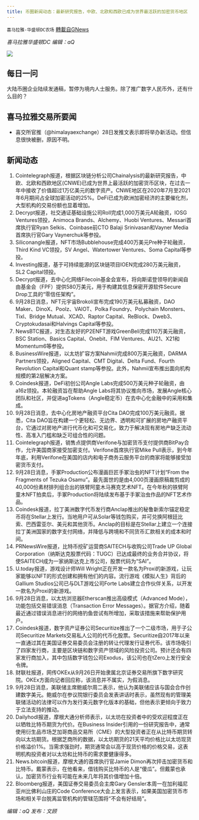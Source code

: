 ```yaml
---
title: 币圈新闻动态：最新研究报告，中欧、北欧和西欧已成为世界最活跃的加密货币地区
---
```

`喜马拉雅-华盛顿DC农场` [轉載自GNews](https://gnews.org/zh-hans/1562241/)

*喜马拉雅华盛顿DC 编辑：aQ*

![](http://himalayawashingtondc.org/wp-content/uploads/2021/07/ScreenShot-2021-07-31-at-16.20.22@2x.png)



## 每日一问





大陆币圈企业陆续发通稿，暂停为境内人士服务。除了推广数字人民币外，还有什么目的？





## 喜马拉雅交易所要闻





- 喜交所官推（@himalayaexchange）28日发推文表示即将举办新活动。但信息很快被删，原因不明。






## 新闻动态





1. Cointelegraph报道，根据区块链分析公司Chainalysis的最新研究报告，中欧、北欧和西欧地区(CNWE)已成为世界上最活跃的加密货币区块，在过去一年中接收了价值超过1万亿美元的数字资产。CNWE地区在2020年7月至2021年6月期间占全球加密活动的25%。DeFi已成为欧洲加密经济的主要催化剂，大型机构的交易份额也显着增加。
2. Decrypt报道，社交通证基础设施公司Roll完成1,000万美元A轮融资，IOSG Ventures领投，Animoca Brands、Alchemy、Huobi Ventures、Messari首席执行官Ryan Selkis、Coinbase前CTO Balaji Srinivasan和Vayner Media首席执行官Gary Vaynerchuk等参投。
3. Siliconangle报道，NFT市场Bubblehouse完成400万美元Pre种子轮融资，Third Kind VC领投，SV Angel、Watertower Ventures、Soma Capital等参投。
4. Investing报道，基于可持续能源的区块链项目IOEN完成280万美元融资，SL2 Capital领投。
5. Decrypt报道，去中心化网络Filecoin基金会宣布，将向斯诺登领导的新闻自由基金会（FPF）提供580万美元，用于构建其信息保密开源软件Secure Drop工具的“零信任架构”。
6. 9月28日消息，NFT元宇宙Brokoli宣布完成190万美元私募融资，DAO Maker、DinoX、Poolz、VAIOT、Polka Foundry、Polychain Monsters、Tixl、Bridge Mutual、XCAD、Raptor Capital、ReBlock、Dweb3、Cryptokudasai和Halvings Capital等参投。
7. NewsBTC报道，对生态友好的P2ENFT游戏GreenBeli完成110万美元融资，BSC Station、Basics Capital、Onebit、FIM Ventures、AU21、X21和Momentum6等参投。
8. BusinessWire报道，以太坊扩容方案Nahmii完成800万美元融资，DARMA Partners领投，Aligned Capital、CMT Digital、Delta Fund、Fourth Revolution Capital和Quant stamp等参投。此外，Nahmii宣布推出面向机构规模的第2层解决方案。
9. Coindesk报道，DeFi初创公司Angle Labs完成500万美元种子轮融资，由a16z领投。本轮融资旨在帮助Angle Labs将其协议推向市场，发展Angle核心团队和社区，并促进agTokens（Angle稳定币）在去中心化金融中的采用和集成。
10. 9月28日消息，去中心化房地产融资平台Cita DAO完成100万美元融资。据悉，Cita DAO旨在构建一个更轻松、无边界、透明和可扩展的房地产融资平台，它通过对房地产进行代币化和可交易化，致力于解决现有房地产缺乏流动性、高准入门槛和缺乏可组合性的问题。
11. Cointelegraph报道，销售点提供商Verifone与加密货币支付提供商BitPay合作，允许美国商家接受加密支付。Verifone首席执行官Mike Pull表示，到今年年底，利用Verifone在美国的店内和电子商务云服务平台的商家将能够接受加密货币支付。
12. 9月28日消息，手冢Production公布漫画巨匠手冢治虫的NFT计划“From the Fragments of Tezuka Osamu”。最先面世的是由4,000页漫画原稿裁剪成的40,000份素材排列组合出的铁臂阿童木马赛克艺术NFT。在今年秋的铁臂阿童木NFT拍卖后，手冢Production将陆续发布基于手冢治虫作品的NFT艺术作品。
13. Coindesk报道，拉丁美洲数字代币发行商Anclap推出的秘鲁新索尔锚定稳定币将在Stellar上发行。当地用户可从Solar等钱包购买，并可兑换阿根廷比索、巴西雷亚尔、美元和其他货币。Anclap的目标是在Stellar上建立一个连接拉丁美洲国家的数字支付网络，并降低与跨境和不同货币汇款相关的成本和时间。
14. PRNewsWire报道，比特币挖矿运营商SAITECH与收购公司Trade UP Global Corporation（纳斯达克股票代码：TUGC）已达成最终的业务合并协议，将使SAITECH成为一家纳斯达克上市公司，股票代码为“SAI”。
15. U.today报道，游戏设计师Will Wright正在开发一款名为Proxi的新游戏，让玩家能够以NFT的形式创建和拥有他们的内容。流行游戏《模拟人生》背后的Gallium Studios公司已与DLT游戏公司Forte Labs建立合作伙伴关系，以开发一款名为Proxi的新游戏。
16. 9月28日消息，以太坊浏览器Etherscan推出高级模式（Advanced Mode），功能包括交易错误消息（Transaction Error Messages）。据官方介绍，随着最近通过错误消息进行的网络钓鱼尝试有所增加，采取该措施来帮助保护用户。
17. Coindesk报道，数字资产证券公司Securitize推出了一个二级市场，用于子公司Securitize Markets交易私人公司的代币化股票。Securitize自2017年以来一直通过其在美国证券交易委员会注册的转让代理发行证券代币。该市场吸引了四家发行商，主要是区块链和数字资产领域的风险投资公司。预计还会有四家发行商加入，其中包括数字钱包公司Exodus，该公司也在tZero上发行安全令牌。
18. 财联社报道，网传OKEx从9月26日开始隶属北京证券交易所旗下数字研究院。OKEx方面向记者回应称，该消息并不属实，为假消息。
19. 9月28日消息，美联储主席鲍威尔周二表示，他认为美联储应该与国会合作创建数字美元。鲍威尔在参议院银行委员会发表讲话时表示，虽然现有的管理美联储活动的法律可以作为发行美元数字化版本的基础，但他表示更倾向于致力于立法支持的推动。
20. Dailyhodl报道，摩根大通分析师表示，以太坊在投资者中的受欢迎程度正在以牺牲比特币期货为代价。在Business Insider引用的一份研究报告中，通常使用衍生品市场芝加哥商品交易所（CME）的大型投资者正在从比特币期货转向以太坊期货。根据芝商所的数据，以太坊期货的21天平均价格比以太坊现货价格溢价1%。当需求强劲时，期货通常会以高于现货价格的价格交易，这表明机构投资者对以太坊和比特币的需求要健康得多。
21. News.bitcoin报道，摩根大通的首席执行官Jamie Dimon再次抨击加密货币和比特币。戴蒙表示，在他看来，借钱购买比特币的人是“傻瓜”。但戴蒙也承认，加密货币行业有可能在未来几年将其价值增加十倍。
22. Bloomberg报道，美国证券交易委员会主席Gary Gensler本周一在加利福尼亚州比佛利山庄的Code Conference大会上发言表示，如果美国加密货币市场和相关平台脱离监管机构的管辖范围将“不会有好结局”。





*编辑：aQ
发布：文顾*
